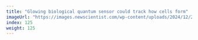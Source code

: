 ```yaml
---
title: "Glowing biological quantum sensor could track how cells form"
imageUrl: "https://images.newscientist.com/wp-content/uploads/2024/12/20133550/SEI_233846796.jpg?width=788"
index: 125
weight: 125
---
```

